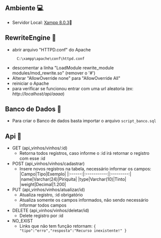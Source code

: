 ## Ambiente 💻
  - Servidor Local: [Xampp 8.0.3](https://www.apachefriends.org/pt_br/download.html)🔗

## RewriteEngine 🔧
   - abrir arquivo "HTTPD.conf" do Apache 
        ```
          C:\xampp\apache\conf\httpd.conf
        ```
   - descomentar a linha "LoadModule rewrite_module modules/mod_rewrite.so" (remover o '#')
   - Alterar "AllowOverride none" para "AllowOverride All"
   - reiniciar o Apache
   - para verificar se funcionou entrar com uma url aleatoria (ex: *http://localhost/api/aaaa*)

## Banco de Dados 🏦
   - Para criar o Banco de dados basta importar o arquivo 
        ``` script_banco.sql ```

## Api 👾
   - GET (api_vinhos/vinhos/:id)
       - Retorna todos registros, caso informe o :id irá retornar o registro com esse :id
   - POST (api_vinhos/vinhos/cadastrar)
       - Insere novos registros na tabela, necessário informar os campos:
            |Campo|Tipo|Exemplo|
            |:------:|:-----------:|:---------:|
            |name|Varchar(24)|Piriquita|
            |type|Varchar(10)|Tinto|
            |weight|Decimal|1.200|
   - PUT (api_vinhos/vinhos/atualizar/id)
        - Atualiza registro, :id obrigatório
        - Atualiza somente os campos informados, não sendo necessário informar todos campos
   - DELETE (api_vinhos/vinhos/deletar/id)
        - Delete registro por :id
   - NO_EXIST 
        - Links que não tem função retornam: ``` { "tipo":"erro","resposta":"Recurso inexistente!" } ```
